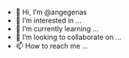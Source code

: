- 👋 Hi, I’m @angegenas
- 👀 I’m interested in ...
- 🌱 I’m currently learning ...
- 💞️ I’m looking to collaborate on ...
- 📫 How to reach me ...

<!---
angegenas/angegenas is a ✨ special ✨ repository because its `README.md` (this file) appears on your GitHub profile.
You can click the Preview link to take a look at your changes.
--->
